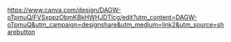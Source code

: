 https://www.canva.com/design/DAGW-oTpmuQ/FVSxppzObmKBkHWHJDTlcg/edit?utm_content=DAGW-oTpmuQ&utm_campaign=designshare&utm_medium=link2&utm_source=sharebutton 
